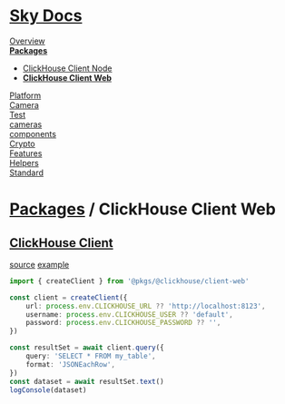 <!--- This ClickHouse Client Web was auto-generated using "npx sky readme" --> 

# [Sky Docs](../../../README.md)

[Overview](..%2F..%2F..%2Fdocs%2FOverview.md)   
**[Packages](..%2F..%2F..%2F%40pkgs%2FPackages.md)**   
* [ClickHouse Client Node](..%2F..%2F..%2F%40pkgs%2F%40clickhouse%2Fclient-node%2FClickHouse%20Client%20Node.md)
* **[ClickHouse Client Web](..%2F..%2F..%2F%40pkgs%2F%40clickhouse%2Fclient-web%2FClickHouse%20Client%20Web.md)**
  
[Platform](..%2F..%2F..%2F%40platform%2FPlatform.md)   
[Camera](..%2F..%2F..%2F%5Fexamples%2Fcameras%2FSkyPerspectiveCamera%2Fdocs%2FCamera.md)   
[Test](..%2F..%2F..%2F%5Fexamples%2Fcameras%2FSkyPerspectiveCamera%2Ftest%2FTest.md)   
[cameras](..%2F..%2F..%2Fcameras%2Fcameras.md)   
[components](..%2F..%2F..%2Fcomponents%2Fcomponents.md)   
[Crypto](..%2F..%2F..%2Fcrypto%2FCrypto.md)   
[Features](..%2F..%2F..%2Ffeatures%2FFeatures.md)   
[Helpers](..%2F..%2F..%2Fhelpers%2FHelpers.md)   
[Standard](..%2F..%2F..%2Fstandard%2FStandard.md)   

# [Packages](..%2F..%2F..%2F%40pkgs%2FPackages.md) / ClickHouse Client Web

## [ClickHouse Client](https://www.npmjs.com/package/@clickhouse/client)

[source](index.ts) [example](../../../%5Fexamples/@pkgs/clickhouse/client-web)

```typescript
import { createClient } from '@pkgs/@clickhouse/client-web'

const client = createClient({
    url: process.env.CLICKHOUSE_URL ?? 'http://localhost:8123',
    username: process.env.CLICKHOUSE_USER ?? 'default',
    password: process.env.CLICKHOUSE_PASSWORD ?? '',
})

const resultSet = await client.query({
    query: 'SELECT * FROM my_table',
    format: 'JSONEachRow',
})
const dataset = await resultSet.text()
logConsole(dataset)

```